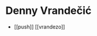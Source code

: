 # Denny Vrandečić

- [[push]] [[vrandezo]]

[//begin]: # "Autogenerated link references for markdown compatibility"
[person]: person "Person"
[s. s.]: s.-s. "S  S"
[twitter]: twitter "Twitter"
[project]: project "Project"
[//end]: # "Autogenerated link references"